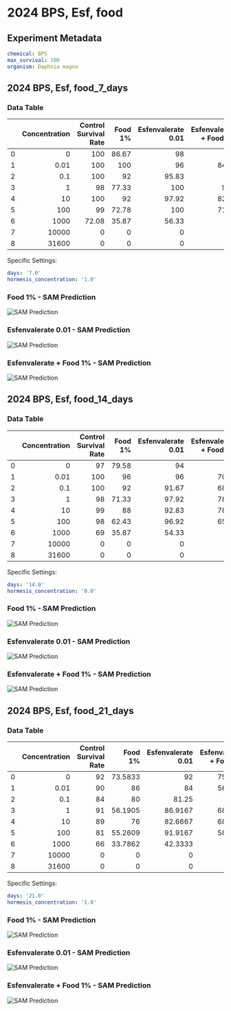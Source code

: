 # 2024 BPS, Esf, food

## Experiment Metadata

```yaml
chemical: BPS
max_survival: 100
organism: Daphnia magna

```


## 2024 BPS, Esf, food_7_days

### Data Table

|    |   Concentration |   Control Survival Rate |   Food 1% |   Esfenvalerate 0.01 |   Esfenvalerate + Food 1% |
|---:|----------------:|------------------------:|----------:|---------------------:|--------------------------:|
|  0 |            0    |                  100    |     86.67 |                98    |                     90    |
|  1 |            0.01 |                  100    |    100    |                96    |                     84.09 |
|  2 |            0.1  |                  100    |     92    |                95.83 |                     75    |
|  3 |            1    |                   98    |     77.33 |               100    |                     91.3  |
|  4 |           10    |                  100    |     92    |                97.92 |                     82.65 |
|  5 |          100    |                   99    |     72.78 |               100    |                     71.83 |
|  6 |         1000    |                   72.08 |     35.87 |                56.33 |                     36    |
|  7 |        10000    |                    0    |      0    |                 0    |                      0    |
|  8 |        31600    |                    0    |      0    |                 0    |                      0    |

Specific Settings:

```yaml
days: '7.0'
hormesis_concentration: '1.0'
```


### Food 1% - SAM Prediction

![SAM Prediction](../imgs/sam_predictions/2024_BPS,_Esf,_food_7_days_Food_1%.png)
### Esfenvalerate 0.01 - SAM Prediction

![SAM Prediction](../imgs/sam_predictions/2024_BPS,_Esf,_food_7_days_Esfenvalerate_0.01.png)
### Esfenvalerate + Food 1% - SAM Prediction

![SAM Prediction](../imgs/sam_predictions/2024_BPS,_Esf,_food_7_days_Esfenvalerate_+_Food_1%.png)


## 2024 BPS, Esf, food_14_days

### Data Table

|    |   Concentration |   Control Survival Rate |   Food 1% |   Esfenvalerate 0.01 |   Esfenvalerate + Food 1% |
|---:|----------------:|------------------------:|----------:|---------------------:|--------------------------:|
|  0 |            0    |                      97 |     79.58 |                94    |                     86    |
|  1 |            0.01 |                     100 |     96    |                96    |                     70.45 |
|  2 |            0.1  |                     100 |     92    |                91.67 |                     68.75 |
|  3 |            1    |                      98 |     71.33 |                97.92 |                     78.26 |
|  4 |           10    |                      99 |     88    |                92.83 |                     78.24 |
|  5 |          100    |                      98 |     62.43 |                96.92 |                     65.31 |
|  6 |         1000    |                      69 |     35.87 |                54.33 |                     36    |
|  7 |        10000    |                       0 |      0    |                 0    |                      0    |
|  8 |        31600    |                       0 |      0    |                 0    |                      0    |

Specific Settings:

```yaml
days: '14.0'
hormesis_concentration: '0.0'
```


### Food 1% - SAM Prediction

![SAM Prediction](../imgs/sam_predictions/2024_BPS,_Esf,_food_14_days_Food_1%.png)
### Esfenvalerate 0.01 - SAM Prediction

![SAM Prediction](../imgs/sam_predictions/2024_BPS,_Esf,_food_14_days_Esfenvalerate_0.01.png)
### Esfenvalerate + Food 1% - SAM Prediction

![SAM Prediction](../imgs/sam_predictions/2024_BPS,_Esf,_food_14_days_Esfenvalerate_+_Food_1%.png)


## 2024 BPS, Esf, food_21_days

### Data Table

|    |   Concentration |   Control Survival Rate |   Food 1% |   Esfenvalerate 0.01 |   Esfenvalerate + Food 1% |
|---:|----------------:|------------------------:|----------:|---------------------:|--------------------------:|
|  0 |            0    |                      92 |   73.5833 |              92      |                   75.1304 |
|  1 |            0.01 |                      90 |   86      |              84      |                   56.8182 |
|  2 |            0.1  |                      84 |   80      |              81.25   |                   68.75   |
|  3 |            1    |                      91 |   56.1905 |              86.9167 |                   68.4783 |
|  4 |           10    |                      89 |   76      |              82.6667 |                   68.7647 |
|  5 |          100    |                      81 |   55.2609 |              91.9167 |                   58.8768 |
|  6 |         1000    |                      66 |   33.7862 |              42.3333 |                   34.75   |
|  7 |        10000    |                       0 |    0      |               0      |                    0      |
|  8 |        31600    |                       0 |    0      |               0      |                    0      |

Specific Settings:

```yaml
days: '21.0'
hormesis_concentration: '1.0'
```


### Food 1% - SAM Prediction

![SAM Prediction](../imgs/sam_predictions/2024_BPS,_Esf,_food_21_days_Food_1%.png)
### Esfenvalerate 0.01 - SAM Prediction

![SAM Prediction](../imgs/sam_predictions/2024_BPS,_Esf,_food_21_days_Esfenvalerate_0.01.png)
### Esfenvalerate + Food 1% - SAM Prediction

![SAM Prediction](../imgs/sam_predictions/2024_BPS,_Esf,_food_21_days_Esfenvalerate_+_Food_1%.png)
